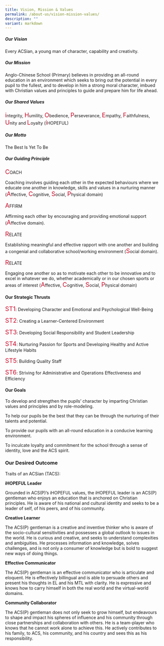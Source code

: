 ```yaml
---
title: Vision, Mission & Values
permalink: /about-us/vision-mission-values/
description: ""
variant: markdown
---
```

##### **Our Vision**

Every ACSian, a young man of character, capability and creativity.

##### **Our Mission**

Anglo-Chinese School (Primary) believes in providing an all-round education in an environment which
seeks to bring out the potential in every pupil to the fullest, and to develop in him a strong moral
character, imbued with Christian values and principles to guide and prepare him for life ahead.

##### **Our Shared Values**

<style>
    .highlight {
          font-size:24px
    }
  </style>
<span class="highlight">i</span>ntegrity, <span class="highlight">H</span>umility, <span class="highlight">O</span>bedience, <span class="highlight">P</span>erseverance, <span class="highlight">E</span>mpathy, <span class="highlight">F</span>aithfulness, <span class="highlight">U</span>nity and <span class="highlight">L</span>oyalty (<span class="highlight">i</span>HOPEFUL)

 
##### **Our Motto**

The Best Is Yet To Be

##### **Our Guiding Principle**

<span class="highlight">C</span>OACH

Coaching involves guiding each other in the expected behaviours where we educate one another in
knowledge, skills and values in a nurturing manner <style>
    .highlight {
      color: #CE0E2D;
      font-size:20px
    }
  </style>(<span class="highlight">A</span>ffective, <span class="highlight">C</span>ognitive, <span class="highlight">S</span>ocial, <span class="highlight">P</span>hysical domain)

<span class="highlight">A</span>FFIRM

Affirming each other by encouraging and providing emotional support <style>    .highlight {
      color: #CE0E2D;
      font-size:20px
    }
  </style>(<span class="highlight">A</span>ffective domain).

<span class="highlight">R</span>ELATE

Establishing meaningful and effective rapport with one another and building a congenial and collaborative
school/working environment <style>    .highlight {
      color: #CE0E2D;
      font-size:20px
    }
  </style>(<span class="highlight">S</span>ocial domain).

<span class="highlight">R</span>ELATE




Engaging one another so as to motivate each other to be innovative and to excel in whatever we do,
whether academically or in our chosen sports or areas of interest <style>
    .highlight {
      color: #CE0E2D;
      font-size:20px
    }
  </style>(<span class="highlight">A</span>ffective, <span class="highlight">C</span>ognitive, <span class="highlight">S</span>ocial, <span class="highlight">P</span>hysical domain)






#### **Our Strategic Thrusts**

<span class="highlight">ST1</span>: Developing Character and Emotional and Psychological Well-Being

<span class="highlight">ST2</span>: Creating a Learner-Centered Environment

<span class="highlight">ST3</span>: Developing Social Responsibility and Student Leadership

<span class="highlight">ST4</span>: Nurturing Passion for Sports and Developing Healthy and Active Lifestyle Habits

<span class="highlight">ST5</span>: Building Quality Staff

<span class="highlight">ST6</span>: Striving for Administrative and Operations Effectiveness and Efficiency

#### **Our Goals**

To develop and strengthen the pupils’ character by imparting Christian values and principles and by role-modeling.

To help our pupils be the best that they can be through the nurturing of their talents and potential.

To provide our pupils with an all-round education in a conducive learning environment.

To inculcate loyalty and commitment for the school through a sense of identity, love and the ACS spirit.

### **Our Desired Outcome**

Traits of an ACSian (TACS):

**iHOPEFUL Leader**

Grounded in ACS(P)’s iHOPEFUL values, the iHOPEFUL leader is an ACS(P) gentleman who enjoys an
education that is anchored on Christian principles. He is aware of his national and cultural identity and
seeks to be a leader of self, of his peers, and of his community.

**Creative Learner**

The ACS(P) gentleman is a creative and inventive thinker who is aware of the socio-cultural sensitivities and possesses a global outlook to issues in the world. He is curious and creative, and seeks to understand complexities and ambiguities. He processes information and knowledge, solves challenges, and is not only a consumer of knowledge but is bold to suggest new ways of doing things.

**Effective Communicator**

The ACS(P) gentleman is an effective communicator who is articulate and eloquent. He is effectively billingual and is able to persuade others and present his thoughts in EL and his MTL with clarity. He is expressive and knows how to carry himself in both the real world and the virtual-world domains.

**Community Collaborator**

The ACS(P) gentleman does not only seek to grow himself, but endeavours to shape and impact his spheres of influence and his community through close partnerships and collaboration with others. He is a team-player who knows that he cannot work alone to achieve this. He actively contributes to his family, to ACS, his community, and his country and sees this as his responsibility.